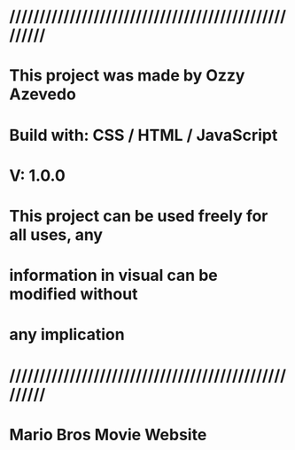 # //////////////////////////////////////////////////// #
#                                                      #
# This project was made by Ozzy Azevedo                #
# Build with: CSS / HTML / JavaScript                  #
# V: 1.0.0                                             #
#                                                      #
# This project can be used freely for all uses, any    #
# information in visual can be modified without        #
# any implication                                      #
#                                                      #
# //////////////////////////////////////////////////// #

# Mario Bros Movie Website


